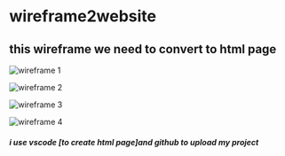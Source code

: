 # wireframe2website

## this wireframe we need to convert to html page  

![wireframe 1](https://user-images.githubusercontent.com/126269525/222130253-867dae69-df34-447f-a800-673c8b9137f5.png)

![wireframe 2](https://user-images.githubusercontent.com/126269525/222130451-9c9aa28e-42e9-4fc2-9260-988588ea2abc.png)

![wireframe 3](https://user-images.githubusercontent.com/126269525/222130602-0ccb3b95-3628-4541-91fa-e1b190803d27.png)

![wireframe 4](https://user-images.githubusercontent.com/126269525/222130723-5aacc25c-df0e-4922-9304-72b32faeab2f.png)
  
  
  ##### i use vscode  [to create html page]and github to upload my project
